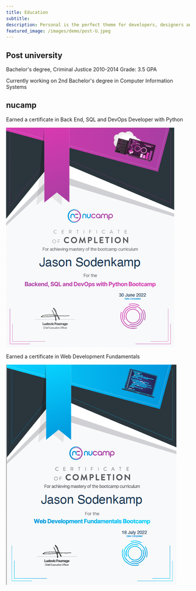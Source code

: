 ```yaml
---
title: Education
subtitle: 
description: Personal is the perfect theme for developers, designers and other creatives.
featured_image: /images/demo/post-U.jpeg
---
```


## Post university

Bachelor's degree, Criminal Justice
2010-2014
Grade: 3.5 GPA

Currently working on 2nd Bachelor's degree in Computer Information Systems 

## nucamp

Earned a certificate in Back End, SQL and DevOps Developer with Python  
<div class="gallery" data-colums="1">
        <img src="/images/demo/python-cert.png">
</div>    

Earned a certificate in Web Development Fundamentals  
<div class="gallery" data-colums="1">
        <img src="/images/demo/web-development.png">
</div>    
